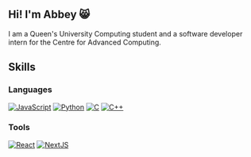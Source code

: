 ## Hi! I'm Abbey 😸

I am a Queen's University Computing student and a software developer intern for the Centre for Advanced Computing. 

## Skills
### Languages
[![JavaScript](https://img.shields.io/badge/javascript-black?style=for-the-badge&logo=javascript)]()
[![Python](https://img.shields.io/badge/python-black?style=for-the-badge&logo=python)]()
[![C](https://img.shields.io/badge/C-black?style=for-the-badge&logo=c)]()
[![C++](https://img.shields.io/badge/C++-black?style=for-the-badge&logo=cplusplus)]()

### Tools
[![React](https://img.shields.io/badge/react-black?style=for-the-badge&logo=react)]()
[![NextJS](https://img.shields.io/badge/next.js-black?style=for-the-badge&logo=next.js)]()

